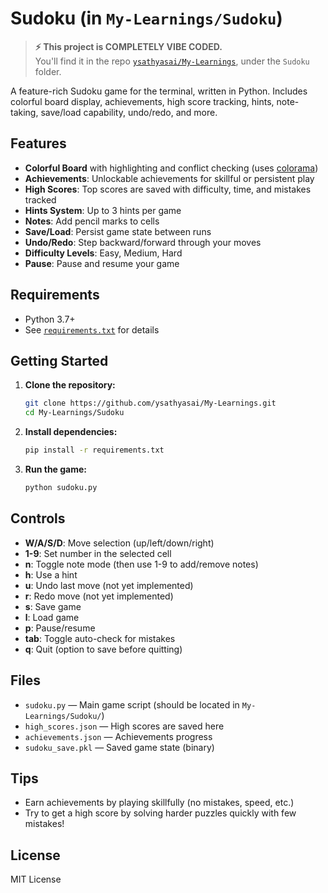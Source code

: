 # Sudoku (in `My-Learnings/Sudoku`)

> **⚡️ This project is COMPLETELY VIBE CODED.**  
> You'll find it in the repo [`ysathyasai/My-Learnings`](https://github.com/ysathyasai/My-Learnings), under the `Sudoku` folder.

A feature-rich Sudoku game for the terminal, written in Python. Includes colorful board display, achievements, high score tracking, hints, note-taking, save/load capability, undo/redo, and more.

## Features

- **Colorful Board** with highlighting and conflict checking (uses [colorama](https://pypi.org/project/colorama/))
- **Achievements**: Unlockable achievements for skillful or persistent play
- **High Scores**: Top scores are saved with difficulty, time, and mistakes tracked
- **Hints System**: Up to 3 hints per game
- **Notes**: Add pencil marks to cells
- **Save/Load**: Persist game state between runs
- **Undo/Redo**: Step backward/forward through your moves
- **Difficulty Levels**: Easy, Medium, Hard
- **Pause**: Pause and resume your game

## Requirements

- Python 3.7+
- See [`requirements.txt`](requirements.txt) for details

## Getting Started

1. **Clone the repository:**
   ```bash
   git clone https://github.com/ysathyasai/My-Learnings.git
   cd My-Learnings/Sudoku
   ```

2. **Install dependencies:**
   ```bash
   pip install -r requirements.txt
   ```

3. **Run the game:**
   ```bash
   python sudoku.py
   ```

## Controls

- **W/A/S/D**: Move selection (up/left/down/right)
- **1-9**: Set number in the selected cell
- **n**: Toggle note mode (then use 1-9 to add/remove notes)
- **h**: Use a hint
- **u**: Undo last move (not yet implemented)
- **r**: Redo move (not yet implemented)
- **s**: Save game
- **l**: Load game
- **p**: Pause/resume
- **tab**: Toggle auto-check for mistakes
- **q**: Quit (option to save before quitting)

## Files

- `sudoku.py` — Main game script (should be located in `My-Learnings/Sudoku/`)
- `high_scores.json` — High scores are saved here
- `achievements.json` — Achievements progress
- `sudoku_save.pkl` — Saved game state (binary)

## Tips

- Earn achievements by playing skillfully (no mistakes, speed, etc.)
- Try to get a high score by solving harder puzzles quickly with few mistakes!

## License

MIT License

